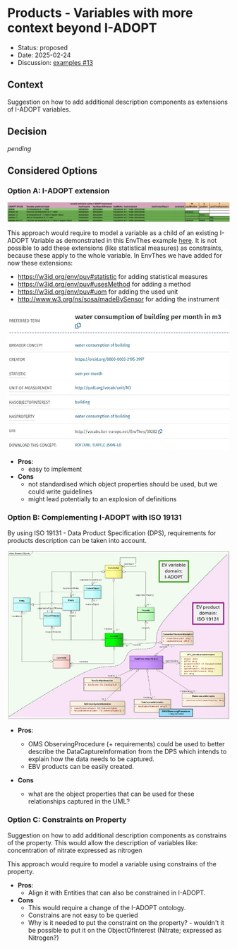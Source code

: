 # Products - Variables with more context beyond I-ADOPT

* Status: proposed
* Date: 2025-02-24
* Discussion: [examples #13](https://github.com/i-adopt/examples/issues/13)

## Context

Suggestion on how to add additional description components as extensions of I-ADOPT variables. 

## Decision

*pending*

## Considered Options

### Option A: I-ADOPT extension

![I-ADOPT Plus](002/I-ADOPT_plus.jpg)

This approach would require to model a variable as a child of an existing I-ADOPT Variable as demonstrated in this EnvThes example [here](http://vocabs.lter-europe.net/EnvThes/30282). It is not possible to add these extensions (like statistical measures) as constraints, because these apply to the whole variable. 
In EnvThes we have added for now these extensions:
* https://w3id.org/env/puv#statistic for adding statistical measures
* https://w3id.org/env/puv#usesMethod for adding a method
* https://w3id.org/env/puv#uom for adding the used unit
* http://www.w3.org/ns/sosa/madeBySensor for adding the instrument

![I-ADOPT PLUS implemented in Envthes](002/EnvThes_I-ADOPT_plus.jpg)

* **Pros**:
  * easy to implement
* **Cons**
  * not standardised which object properties should be used, but we could write guidelines
  * might lead potentially to an explosion of definitions

### Option B: Complementing I-ADOPT with ISO 19131 

By using ISO 19131 - Data Product Specification (DPS), requirements for products description can be taken into account.

![Product](002/Product.jpg)

* **Pros**:
  * OMS ObservingProcedure (+ requirements) could be used to better describe the DataCaptureInformation from the DPS which intends to explain how the data needs to be captured.
  * EBV products can be easily created.
    
* **Cons**
  * what are the object properties that can be used for these relationships captured in the UML?
    
### Option C: Constraints on Property
Suggestion on how to add additional description components as constrains of the property. This would allow the description of variables like: concentration of nitrate expressed as nitrogen

This approach would require to model a variable using constrains of the property. 

* **Pros**:
  * Align it with Entities that can also be constrained in I-ADOPT.
* **Cons**
  * This would require a change of the I-ADOPT ontology.
  * Constrains are not easy to be queried
  * Why is it needed to put the constraint on the property? - wouldn't it be possible to put it on the ObjectOfInterest (Nitrate; expressed as Nitrogen?)

